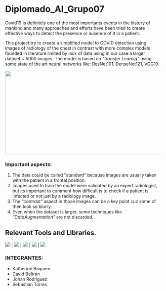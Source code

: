 # Diplomado_AI_Grupo07

Covid19 is definitely one of the most importants events in the history of mankind and  many approaches and efforts have been tried to create effective ways to detect the presence or ausence of it in a patient.

This project try to create a simplified model  to  COVID detection using images of radiology of the chest in contrast with more complex models founded in literature limited by lack of data using in our case a larger dataset ~ 5000 images. The model is based on *"transfer Learnig"* using some state of the art neural networks like: ResNet101, DenseNet121, VGG19. 

<img src="https://www.researchgate.net/profile/Tawsifur-Rahman/publication/343094700/figure/fig1/AS:915554529460225@1595296618682/Sample-X-ray-image-from-the-dataset-COVID-19-X-ray-image-A-normal-X-ray-image-B.ppm" width="1000" height="270">




### Important aspects:
1. The data could be called "standard" because images are usually taken with the patient in a frontal position. 
2. Images used to train the model were validated by an expert radiologist, but its important to comment how difficult is to check if a patient is infected or not just by  a radiology image. 
3. The *"contrast"* aspect in those images can be a key point cuz some of then look  so blurry.
4. Even when the dataset is larger, some techniques like *"DataAugmentation"* are not discarded. 

## Relevant Tools and Libraries.
<img src="https://img.shields.io/badge/-Python-brightgreen"> |  <img src="https://img.shields.io/badge/-OpenCV-brightgreen"> | <img src="https://img.shields.io/badge/-Tensorflow-orange"> |  <img src="https://img.shields.io/badge/-Github-informational"> | <img src="https://img.shields.io/badge/-Sklearn-critical"> 

### INTEGRANTES: 
- Katherine Baquero
- David Beltran
- Johan Rodriguez
- Sebastian Torres

